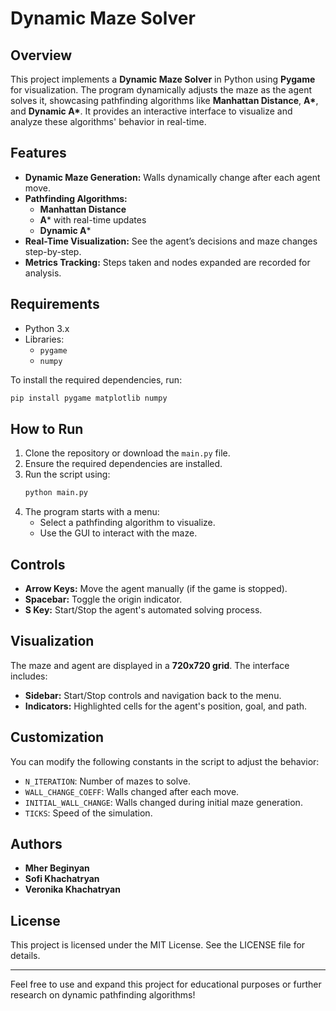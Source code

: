 
# Dynamic Maze Solver

## Overview
This project implements a **Dynamic Maze Solver** in Python using **Pygame** for visualization. The program dynamically adjusts the maze as the agent solves it, showcasing pathfinding algorithms like **Manhattan Distance**, **A\***, and **Dynamic A\***. It provides an interactive interface to visualize and analyze these algorithms' behavior in real-time.

## Features
- **Dynamic Maze Generation:** Walls dynamically change after each agent move.
- **Pathfinding Algorithms:**
  - **Manhattan Distance**
  - **A*** with real-time updates
  - **Dynamic A***
- **Real-Time Visualization:** See the agent’s decisions and maze changes step-by-step.
- **Metrics Tracking:** Steps taken and nodes expanded are recorded for analysis.

## Requirements
- Python 3.x
- Libraries:
  - `pygame`
  - `numpy`

To install the required dependencies, run:
```bash
pip install pygame matplotlib numpy
```

## How to Run
1. Clone the repository or download the `main.py` file.
2. Ensure the required dependencies are installed.
3. Run the script using:
   ```bash
   python main.py
   ```
4. The program starts with a menu:
   - Select a pathfinding algorithm to visualize.
   - Use the GUI to interact with the maze.

## Controls
- **Arrow Keys:** Move the agent manually (if the game is stopped).
- **Spacebar:** Toggle the origin indicator.
- **S Key:** Start/Stop the agent's automated solving process.

## Visualization
The maze and agent are displayed in a **720x720 grid**. The interface includes:
- **Sidebar:** Start/Stop controls and navigation back to the menu.
- **Indicators:** Highlighted cells for the agent's position, goal, and path.

## Customization
You can modify the following constants in the script to adjust the behavior:
- `N_ITERATION`: Number of mazes to solve.
- `WALL_CHANGE_COEFF`: Walls changed after each move.
- `INITIAL_WALL_CHANGE`: Walls changed during initial maze generation.
- `TICKS`: Speed of the simulation.

## Authors
- **Mher Beginyan**
- **Sofi Khachatryan**
- **Veronika Khachatryan**

## License
This project is licensed under the MIT License. See the LICENSE file for details.

---

Feel free to use and expand this project for educational purposes or further research on dynamic pathfinding algorithms!
